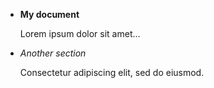 - **My document**

  Lorem ipsum dolor sit amet...

- _Another section_

  Consectetur adipiscing elit, sed do eiusmod.

